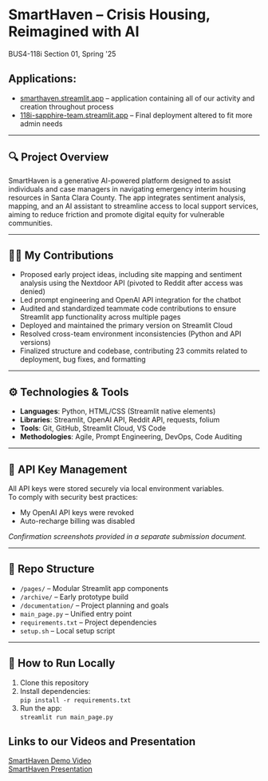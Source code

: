 # SmartHaven – Crisis Housing, Reimagined with AI
BUS4-118i Section 01, Spring '25

## Applications:
- [smarthaven.streamlit.app](https://smarthaven.streamlit.app) – application containing all of our activity and creation throughout process 
- [118i-sapphire-team.streamlit.app](https://118i-sapphire-team.streamlit.app) – Final deployment altered to fit more admin needs

---

## 🔍 Project Overview

SmartHaven is a generative AI-powered platform designed to assist individuals and case managers in navigating emergency interim housing resources in Santa Clara County. The app integrates sentiment analysis, mapping, and an AI assistant to streamline access to local support services, aiming to reduce friction and promote digital equity for vulnerable communities.

---

## 👨‍💻 My Contributions

- Proposed early project ideas, including site mapping and sentiment analysis using the Nextdoor API (pivoted to Reddit after access was denied)
- Led prompt engineering and OpenAI API integration for the chatbot
- Audited and standardized teammate code contributions to ensure Streamlit app functionality across multiple pages
- Deployed and maintained the primary version on Streamlit Cloud
- Resolved cross-team environment inconsistencies (Python and API versions)
- Finalized structure and codebase, contributing 23 commits related to deployment, bug fixes, and formatting

---

## ⚙️ Technologies & Tools

- **Languages**: Python, HTML/CSS (Streamlit native elements)
- **Libraries**: Streamlit, OpenAI API, Reddit API, requests, folium
- **Tools**: Git, GitHub, Streamlit Cloud, VS Code
- **Methodologies**: Agile, Prompt Engineering, DevOps, Code Auditing

---

## 🔐 API Key Management

All API keys were stored securely via local environment variables.  
To comply with security best practices:
- My OpenAI API keys were revoked  
- Auto-recharge billing was disabled  

*Confirmation screenshots provided in a separate submission document.*

---

## 📂 Repo Structure

- `/pages/` – Modular Streamlit app components
- `/archive/` – Early prototype build
- `/documentation/` – Project planning and goals
- `main_page.py` – Unified entry point
- `requirements.txt` – Project dependencies
- `setup.sh` – Local setup script

---

## 🚀 How to Run Locally

1. Clone this repository  
2. Install dependencies:  
   `pip install -r requirements.txt`  
3. Run the app:  
   `streamlit run main_page.py`

## Links to our Videos and Presentation

[SmartHaven Demo Video](https://docs.google.com/file/d/1t693dj6CqUlb_MUc_4iyYmRMWd4ZfAUk/preview)  
[SmartHaven Presentation](https://docs.google.com/presentation/d/1-5HBpcy_RAxaVdDiQ-VgAe2oxf7gBXv56v30LPr4k08/edit?usp=sharing)
